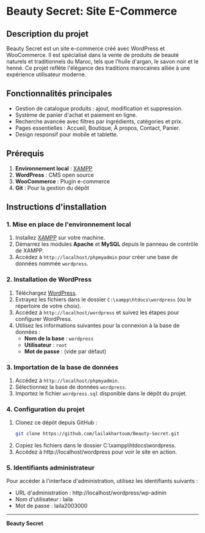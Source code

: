 # Beauty Secret: Site E-Commerce

## Description du projet
Beauty Secret est un site e-commerce créé avec WordPress et WooCommerce. Il est spécialisé dans la vente de produits de beauté naturels et traditionnels du Maroc, tels que l'huile d'argan, le savon noir et le henné. Ce projet reflète l'élégance des traditions marocaines alliée à une expérience utilisateur moderne.


## Fonctionnalités principales
- Gestion de catalogue produits : ajout, modification et suppression.
- Système de panier d'achat et paiement en ligne.
- Recherche avancée avec filtres par ingrédients, catégories et prix.
- Pages essentielles : Accueil, Boutique, À propos, Contact, Panier.
- Design responsif pour mobile et tablette.

## Prérequis
1. **Environnement local** : [XAMPP](https://www.apachefriends.org/index.html)
2. **WordPress** : CMS open source
3. **WooCommerce** : Plugin e-commerce
4. **Git** : Pour la gestion du dépôt

## Instructions d'installation

### 1. Mise en place de l'environnement local
1. Installez [XAMPP](https://www.apachefriends.org/index.html) sur votre machine.
2. Démarrez les modules **Apache** et **MySQL** depuis le panneau de contrôle de XAMPP.
3. Accédez à `http://localhost/phpmyadmin` pour créer une base de données nommée `wordpress`.

### 2. Installation de WordPress
1. Téléchargez [WordPress](https://wordpress.org/download/).
2. Extrayez les fichiers dans le dossier `C:\xampp\htdocs\wordpress` (ou le répertoire de votre choix).
3. Accédez à `http://localhost/wordpress` et suivez les étapes pour configurer WordPress.
4. Utilisez les informations suivantes pour la connexion à la base de données :
   - **Nom de la base** : `wordpress`
   - **Utilisateur** : `root`
   - **Mot de passe** : (vide par défaut)

### 3. Importation de la base de données
1. Accédez à `http://localhost/phpmyadmin`.
2. Sélectionnez la base de données `wordpress`.
3. Importez le fichier `wordpress.sql` disponible dans le dépôt du projet.

### 4. Configuration du projet
1. Clonez ce dépôt depuis GitHub :
   ```bash
   git clone https://github.com/lailakhartoum/Beauty-Secret.git
2. Copiez les fichiers dans le dossier C:\xampp\htdocs\wordpress.
3. Accédez à http://localhost/wordpress pour voir le site en action.

### 5. Identifiants administrateur
Pour accéder à l'interface d'administration, utilisez les identifiants suivants :

* URL d'administration : http://localhost/wordpress/wp-admin
* Nom d'utilisateur : laila
* Mot de passe : laila2003000
---
**Beauty Secret**

